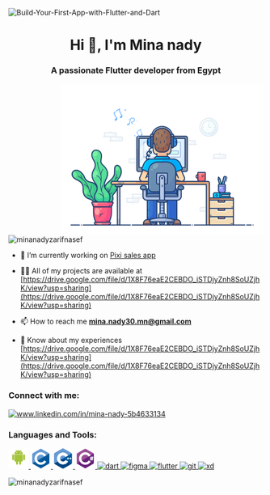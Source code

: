 
![Build-Your-First-App-with-Flutter-and-Dart](https://github.com/minanadyzarifnasef/minanadyzarifnasef/assets/17978987/9e3c6a1a-bef3-4cab-8619-e5d0c92ead5c)

<h1 align="center">Hi 👋, I'm Mina nady</h1>



<h3 align="center">A passionate Flutter developer from Egypt</h3>
<img align="right" alt="Coding" width="400" src="https://raw.githubusercontent.com/SupianIDz/SupianIDz/main/coding.gif"/>
<p align="left"> <img src="https://komarev.com/ghpvc/?username=minanadyzarifnasef&label=Profile%20views&color=0e75b6&style=flat" alt="minanadyzarifnasef" /> </p>



- 🔭 I’m currently working on [Pixi sales app](https://play.google.com/store/apps/details?id=com.pixi.sales&pcampaignid=web_share)

- 👨‍💻 All of my projects are available at [https://drive.google.com/file/d/1X8F76eaE2CEBDO_iSTDjyZnh8SoUZjhK/view?usp=sharing](https://drive.google.com/file/d/1X8F76eaE2CEBDO_iSTDjyZnh8SoUZjhK/view?usp=sharing)

- 📫 How to reach me **mina.nady30.mn@gmail.com**

- 📄 Know about my experiences [https://drive.google.com/file/d/1X8F76eaE2CEBDO_iSTDjyZnh8SoUZjhK/view?usp=sharing](https://drive.google.com/file/d/1X8F76eaE2CEBDO_iSTDjyZnh8SoUZjhK/view?usp=sharing)

<h3 align="left">Connect with me:</h3>
<p align="left">
<a href="https://linkedin.com/in/www.linkedin.com/in/mina-nady-5b4633134" target="blank"><img align="center" src="https://raw.githubusercontent.com/rahuldkjain/github-profile-readme-generator/master/src/images/icons/Social/linked-in-alt.svg" alt="www.linkedin.com/in/mina-nady-5b4633134" height="30" width="40" /></a>
</p>

<h3 align="left">Languages and Tools:</h3>
<p align="left"> <a href="https://developer.android.com" target="_blank" rel="noreferrer"> <img src="https://raw.githubusercontent.com/devicons/devicon/master/icons/android/android-original-wordmark.svg" alt="android" width="40" height="40"/> </a> <a href="https://www.cprogramming.com/" target="_blank" rel="noreferrer"> <img src="https://raw.githubusercontent.com/devicons/devicon/master/icons/c/c-original.svg" alt="c" width="40" height="40"/> </a> <a href="https://www.w3schools.com/cpp/" target="_blank" rel="noreferrer"> <img src="https://raw.githubusercontent.com/devicons/devicon/master/icons/cplusplus/cplusplus-original.svg" alt="cplusplus" width="40" height="40"/> </a> <a href="https://www.w3schools.com/cs/" target="_blank" rel="noreferrer"> <img src="https://raw.githubusercontent.com/devicons/devicon/master/icons/csharp/csharp-original.svg" alt="csharp" width="40" height="40"/> </a> <a href="https://dart.dev" target="_blank" rel="noreferrer"> <img src="https://www.vectorlogo.zone/logos/dartlang/dartlang-icon.svg" alt="dart" width="40" height="40"/> </a> <a href="https://www.figma.com/" target="_blank" rel="noreferrer"> <img src="https://www.vectorlogo.zone/logos/figma/figma-icon.svg" alt="figma" width="40" height="40"/> </a> <a href="https://flutter.dev" target="_blank" rel="noreferrer"> <img src="https://www.vectorlogo.zone/logos/flutterio/flutterio-icon.svg" alt="flutter" width="40" height="40"/> </a> <a href="https://git-scm.com/" target="_blank" rel="noreferrer"> <img src="https://www.vectorlogo.zone/logos/git-scm/git-scm-icon.svg" alt="git" width="40" height="40"/> </a> <a href="https://www.adobe.com/products/xd.html" target="_blank" rel="noreferrer"> <img src="https://cdn.worldvectorlogo.com/logos/adobe-xd.svg" alt="xd" width="40" height="40"/> </a> </p>

<p><img align="center" src="[https://github-readme-stats.vercel.app/api/top-langs?username=minanadyzarifnasef&show_icons=true&locale=en&layout=compact](https://github-readme-stats.vercel.app/api/top-langs?username=minanadyzarifnasef&show_icons=true&locale=en&layout=compact)" alt="minanadyzarifnasef" /></p>


